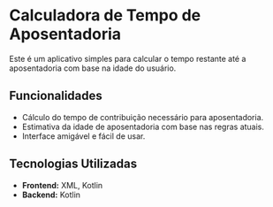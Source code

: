 
# Calculadora de Tempo de Aposentadoria

Este é um aplicativo simples para calcular o tempo restante até a aposentadoria com base na idade do usuário.

## Funcionalidades

- Cálculo do tempo de contribuição necessário para aposentadoria.
- Estimativa da idade de aposentadoria com base nas regras atuais.
- Interface amigável e fácil de usar.

## Tecnologias Utilizadas

- **Frontend:** XML, Kotlin
- **Backend:** Kotlin

